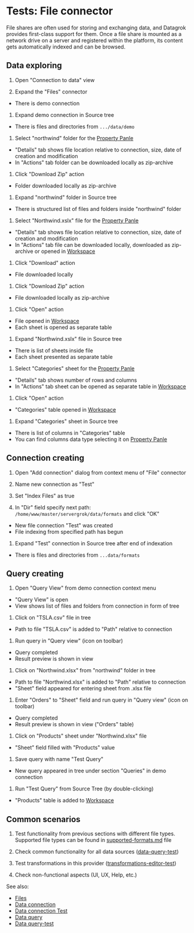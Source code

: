 <!-- TITLE: Tests: File connector -->
<!-- SUBTITLE: -->

# Tests: File connector

File shares are often used for storing and exchanging data, and Datagrok provides first-class support for them. Once a
file share is mounted as a network drive on a server and registered within the platform, its content gets automatically
indexed and can be browsed.

## Data exploring

1. Open "Connection to data" view

1. Expand the "Files" connector

* There is demo connection

1. Expand demo connection in Source tree

* There is files and directories from ```.../data/demo```

1. Select "northwind" folder for the [Property Panle](../../datagrok/navigation.md#properties)

* "Details" tab shows file location relative to connection, size, date of creation and modification
* In "Actions" tab folder can be downloaded locally as zip-archive

1. Click "Download Zip" action

* Folder downloaded locally as zip-archive

1. Expand "northwind" folder in Source tree

* There is structured list of files and folders inside "northwind" folder

1. Select "Northwind.xslx" file for the [Property Panle](../../datagrok/navigation.md#properties)

* "Details" tab shows file location relative to connection, size, date of creation and modification
* In "Actions" tab file can be downloaded locally, downloaded as zip-archive or opened
  in [Workspace](../../datagrok/workspace.md)

1. Click "Download" action

* File downloaded locally

1. Click "Download Zip" action

* File downloaded locally as zip-archive

1. Click "Open" action

* File opened in [Workspace](../../datagrok/workspace.md)
* Each sheet is opened as separate table

1. Expand "Northwind.xslx" file in Source tree

* There is list of sheets inside file
* Each sheet presented as separate table

1. Select "Categories" sheet for the [Property Panle](../../datagrok/navigation.md#properties)

* "Details" tab shows number of rows and columns
* In "Actions" tab sheet can be opened as separate table in [Workspace](../../datagrok/workspace.md)

1. Click "Open" action

* "Categories" table opened in [Workspace](../../datagrok/workspace.md)

1. Expand "Categories" sheet in Source tree

* There is list of columns in "Categories" table
* You can find columns data type selecting it on [Property Panle](../../datagrok/navigation.md#properties)

## Connection creating

1. Open "Add connection" dialog from context menu of "File" connector

1. Name new connection as "Test"

1. Set "Index Files" as true

1. In "Dir" field specify next path: ```/home/www/master/servergrok/data/formats``` and click "OK"

* New file connection "Test" was created
* File indexing from specified path has begun

1. Expand "Test" connection in Source tree after end of indexation

* There is files and directories from ```...data/formats```

## Query creating

1. Open "Query View" from demo connection context menu

* "Query View" is open
* View shows list of files and folders from connection in form of tree

1. Click on "TSLA.csv" file in tree

* Path to file "TSLA.csv" is added to "Path" relative to connection

1. Run query in "Query view" (icon on toolbar)

* Query completed
* Result preview is shown in view

1. Click on "Northwind.xlsx" from "northwind" folder in tree

* Path to file "Northwind.xlsx" is added to "Path" relative to connection
* "Sheet" field appeared for entering sheet from .xlsx file

1. Enter "Orders" to "Sheet" field and run query in "Query view" (icon on toolbar)

* Query completed
* Result preview is shown in view ("Orders" table)

1. Click on "Products" sheet under "Northwind.xlsx" file

* "Sheet" field filled with "Products" value

1. Save query with name "Test Query"

* New query appeared in tree under section "Queries" in demo connection

1. Run "Test Query" from Source Tree (by double-clicking)

* "Products" table is added to [Workspace](../../datagrok/workspace.md)

## Common scenarios

1. Test functionality from previous sections with different file types. Supported file types can be found
   in [supported-formats.md](../../access/supported-formats.md) file

1. Check common functionality for all data sources ([data-query-test](../../access/data-query-test.md))

1. Test transformations in this provider ([transformations-editor-test](../tests/transformation-editor-test.md))

1. Check non-functional aspects (UI, UX, Help, etc.)

See also:

* [Files](../../access/connectors/files.md)
* [Data connection](../../access/data-connection.md)
* [Data connection Test](../../access/data-connection-test.md)
* [Data query](../../access/data-query.md)
* [Data query-test](../../access/data-query-test.md)
